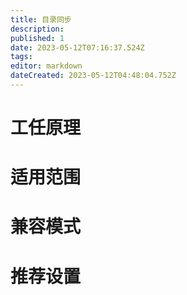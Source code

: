 ```yaml
---
title: 目录同步
description: 
published: 1
date: 2023-05-12T07:16:37.524Z
tags: 
editor: markdown
dateCreated: 2023-05-12T04:48:04.752Z
---
```


# 工任原理

# 适用范围

# 兼容模式

# 推荐设置
